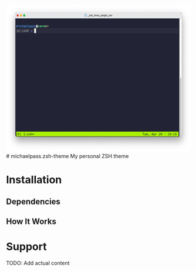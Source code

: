 <center><img src="https://github.com/michaelpass/michaelpass.zsh-theme/blob/master/Pictures/ZSH%20and%20tmux.png?raw=true" width="626" height="400"></img></center>
# michaelpass.zsh-theme
My personal ZSH theme


# Installation

## Dependencies

## How It Works

# Support

TODO: Add actual content
